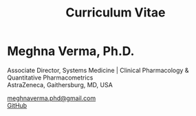 ﻿---
layout: single
title: "Curriculum Vitae"
permalink: /cv/
author_profile: true
---

# Meghna Verma, Ph.D.

Associate Director, Systems Medicine | Clinical Pharmacology & Quantitative Pharmacometrics  
AstraZeneca, Gaithersburg, MD, USA  

meghnaverma.phd@gmail.com  
[GitHub](https://github.com/meghna-verma)
